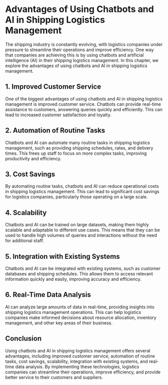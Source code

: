 Advantages of Using Chatbots and AI in Shipping Logistics Management
=================================================================================================================================

The shipping industry is constantly evolving, with logistics companies under pressure to streamline their operations and improve efficiency. One way that companies are achieving this is by using chatbots and artificial intelligence (AI) in their shipping logistics management. In this chapter, we explore the advantages of using chatbots and AI in shipping logistics management.

## 1. Improved Customer Service

One of the biggest advantages of using chatbots and AI in shipping logistics management is improved customer service. Chatbots can provide real-time assistance to customers, answering queries quickly and efficiently. This can lead to increased customer satisfaction and loyalty.

## 2. Automation of Routine Tasks

Chatbots and AI can automate many routine tasks in shipping logistics management, such as providing shipping schedules, rates, and delivery times. This frees up staff to focus on more complex tasks, improving productivity and efficiency.

## 3. Cost Savings

By automating routine tasks, chatbots and AI can reduce operational costs in shipping logistics management. This can lead to significant cost savings for logistics companies, particularly those operating on a large scale.

## 4. Scalability

Chatbots and AI can be trained on large datasets, making them highly scalable and adaptable to different use cases. This means that they can be used to handle high volumes of queries and interactions without the need for additional staff.

## 5. Integration with Existing Systems

Chatbots and AI can be integrated with existing systems, such as customer databases and shipping schedules. This allows them to access relevant information quickly and easily, improving accuracy and efficiency.

## 6. Real-Time Data Analysis

AI can analyze large amounts of data in real-time, providing insights into shipping logistics management operations. This can help logistics companies make informed decisions about resource allocation, inventory management, and other key areas of their business.

Conclusion
----------

Using chatbots and AI in shipping logistics management offers several advantages, including improved customer service, automation of routine tasks, cost savings, scalability, integration with existing systems, and real-time data analysis. By implementing these technologies, logistics companies can streamline their operations, improve efficiency, and provide better service to their customers and suppliers.
